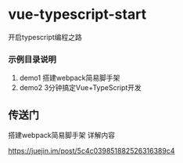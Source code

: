 # vue-typescript-start
开启typescript编程之路

### 示例目录说明 

1. demo1 搭建webpack简易脚手架
2. demo2 3分钟搞定Vue+TypeScript开发

## 传送门

搭建webpack简易脚手架 详解内容

https://juejin.im/post/5c4c039851882526316389c4

